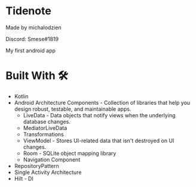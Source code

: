 # Tidenote
Made by michalodzien 

Discord: Smese#1819

My first android app
# Built With 🛠
* Kotlin
* Android Architecture Components - Collection of libraries that help you design robust, testable, and maintainable apps.
  * LiveData - Data objects that notify views when the underlying database changes.
  * MediatorLiveData
  * Transformations
  * ViewModel - Stores UI-related data that isn't destroyed on UI changes.
  * Room - SQLite object mapping library
  * Navigation Component 
* RepositoryPattern
* Single Activity Architecture
* Hilt - DI
